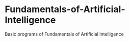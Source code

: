# Fundamentals-of-Artificial-Intelligence
Basic programs of Fundamentals of Artificial Intelligence
